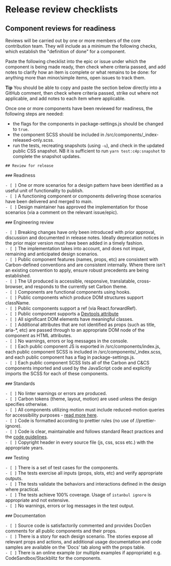 # Release review checklists

## Component reviews for readiness

Reviews will be carried out by one or more members of the core contribution
team. They will include as a minimum the following checks, which establish the
"definition of done" for a component.

Paste the following checklist into the epic or issue under which the component
is being made ready, then check where criteria passed, and add notes to clarify
how an item is complete or what remains to be done: for anything more than
minor/simple items, open issues to track them.

**Tip** You should be able to copy and paste the section below directly into a
GitHub comment, then check where criteria passed, strike out where not
applicable, and add notes to each item where applicable.

Once one or more components have been reviewed for readiness, the following
steps are needed:

- the flags for the components in package-settings.js should be changed to
  `true`.
- the component SCSS should be included in
  /src/components/\_index-released-only.scss.
- run the tests, recreating snapshots (using `-u`), and check in the updated
  public CSS snapshot. NB it is sufficient to run `yarn test:c4p:snapshot` to
  complete the snapshot updates.

`## Review for release`

`###` Readiness

`- [ ]` One or more scenarios for a design pattern have been identified as a
useful unit of functionality to publish.\
`- [ ]` A functioning component or components delivering those scenarios have been
delivered and merged to main.\
`- [ ]` Design maintainer has approved the implementation for those scenarios
(via a comment on the relevant issue/epic).

`###` Engineering review

`- [ ]` Breaking changes have only been introduced with prior approval,
discussion and documented in release notes. Ideally deprecation notices in the
prior major version must have been added in a timely fashion.\
`- [ ]` The implementation takes into account, and does not impair, remaining and
anticipated design scenarios.\
`- [ ]` Public component features (names, props, etc) are consistent with
Carbon-defined conventions and are consistent internally. Where there isn't an
existing convention to apply, ensure robust precedents are being established.\
`- [ ]` The UI produced is accessible, responsive, translatable, cross-browser, and
responds to the currently set Carbon theme.\
`- [ ]` Components are functional components using hooks.\
`- [ ]` Public components which produce DOM structures support className.\
`- [ ]` Public components support a ref (via React.forwardRef).\
`- [ ]` Public component supports a [Devtools attribute](https://github.com/carbon-design-system/ibm-cloud-cognitive/search?l=JavaScript&q=devtools&type=)
\
`- [ ]` All significant DOM elements have meaningful classes.\
`- [ ]` Additional attributes that are not identified as props (such as title, aria-\*,
etc) are passed through to an appropriate DOM node of the component as HTML attributes.\
`- [ ]` No warnings, errors or log messages in the console.\
`- [ ]` Each public component JS is exported in /src/components/index.js, each public
component SCSS is included in /src/components/\_index.scss, and each public component
has a flag in package-settings.js.\
 `- [ ]` Each public component SCSS lists all of the Carbon and C&CS components imported
and used by the JavaScript code and explicitly imports the SCSS for each of these
components.

`###` Standards

`- [ ]` No linter warnings or errors are produced.\
`- [ ]` Carbon tokens (theme, layout, motion) are used unless the design specifies
otherwise.\
`- [ ]` All components utilizing motion must include reduced-motion queries for
accessibility purposes -
[read more here](https://developer.mozilla.org/en-US/docs/Web/CSS/@media/prefers-reduced-motion).\
`- [ ]` Code is formatted according to prettier rules (no use of //prettier-ignore).\
`- [ ]` Code is clear, maintainable and follows standard React practices and the
[code guidelines](https://github.com/carbon-design-system/ibm-cloud-cognitive/blob/master/docs/CODE_GUIDELINES.md).\
`- [ ]` Copyright header in every source file (js, css, scss etc.) with the appropriate
years.

`###` Testing

`- [ ]` There is a set of test cases for the components.\
`- [ ]` The tests exercise all inputs (props, slots, etc) and verify appropriate
outputs.\
`- [ ]` The tests validate the behaviors and interactions defined in the design
where practical.\
`- [ ]` The tests achieve 100% coverage. Usage of `istanbul ignore` is appropriate
and not extensive.\
`- [ ]` No warnings, errors or log messages in the test output.

`###` Documentation

`- [ ]` Source code is satisfactorily commented and provides DocGen comments for
all public components and their props.\
`- [ ]` There is a story for each design scenario. The stories expose all relevant
props and actions, and additional usage documentation and code samples are available
on the 'Docs' tab along with the props table.\
`- [ ]` There is an online example (or multiple examples if appropriate) e.g.
CodeSandbox/Stackblitz for the components.
